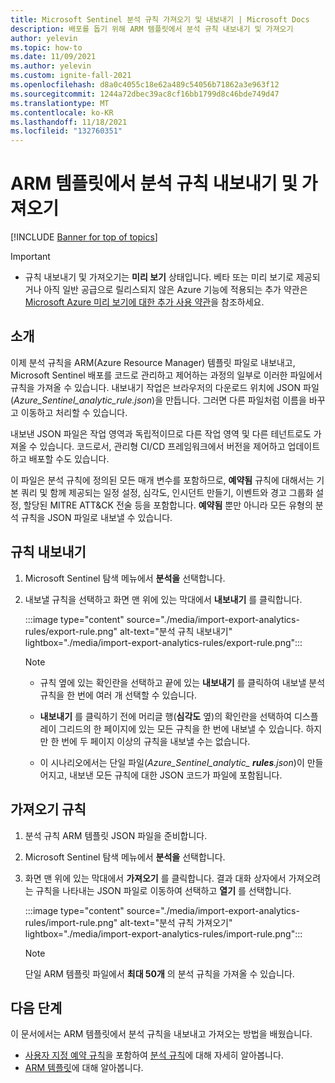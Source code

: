 ```yaml
---
title: Microsoft Sentinel 분석 규칙 가져오기 및 내보내기 | Microsoft Docs
description: 배포를 돕기 위해 ARM 템플릿에서 분석 규칙 내보내기 및 가져오기
author: yelevin
ms.topic: how-to
ms.date: 11/09/2021
ms.author: yelevin
ms.custom: ignite-fall-2021
ms.openlocfilehash: d8a0c4055c18e62a489c54056b71862a3e963f12
ms.sourcegitcommit: 1244a72dbec39ac8cf16bb1799d8c46bde749d47
ms.translationtype: MT
ms.contentlocale: ko-KR
ms.lasthandoff: 11/18/2021
ms.locfileid: "132760351"
---
```

# <a name="export-and-import-analytics-rules-to-and-from-arm-templates"></a>ARM 템플릿에서 분석 규칙 내보내기 및 가져오기

[!INCLUDE [Banner for top of topics](./includes/banner.md)]

> [!IMPORTANT]
>
> - 규칙 내보내기 및 가져오기는 **미리 보기** 상태입니다. 베타 또는 미리 보기로 제공되거나 아직 일반 공급으로 릴리스되지 않은 Azure 기능에 적용되는 추가 약관은 [Microsoft Azure 미리 보기에 대한 추가 사용 약관](https://azure.microsoft.com/support/legal/preview-supplemental-terms/)을 참조하세요.

## <a name="introduction"></a>소개

이제 분석 규칙을 ARM(Azure Resource Manager) 템플릿 파일로 내보내고, Microsoft Sentinel 배포를 코드로 관리하고 제어하는 과정의 일부로 이러한 파일에서 규칙을 가져올 수 있습니다. 내보내기 작업은 브라우저의 다운로드 위치에 JSON 파일(*Azure_Sentinel_analytic_rule.json*)을 만듭니다. 그러면 다른 파일처럼 이름을 바꾸고 이동하고 처리할 수 있습니다.

내보낸 JSON 파일은 작업 영역과 독립적이므로 다른 작업 영역 및 다른 테넌트로도 가져올 수 있습니다. 코드로서, 관리형 CI/CD 프레임워크에서 버전을 제어하고 업데이트하고 배포할 수도 있습니다.

이 파일은 분석 규칙에 정의된 모든 매개 변수를 포함하므로, **예약됨** 규칙에 대해서는 기본 쿼리 및 함께 제공되는 일정 설정, 심각도, 인시던트 만들기, 이벤트와 경고 그룹화 설정, 할당된 MITRE ATT&CK 전술 등을 포함합니다. **예약됨** 뿐만 아니라 모든 유형의 분석 규칙을 JSON 파일로 내보낼 수 있습니다.

## <a name="export-rules"></a>규칙 내보내기

1. Microsoft Sentinel 탐색 메뉴에서 **분석을** 선택합니다.

1. 내보낼 규칙을 선택하고 화면 맨 위에 있는 막대에서 **내보내기** 를 클릭합니다.

    :::image type="content" source="./media/import-export-analytics-rules/export-rule.png" alt-text="분석 규칙 내보내기" lightbox="./media/import-export-analytics-rules/export-rule.png":::

    > [!NOTE]
    > - 규칙 옆에 있는 확인란을 선택하고 끝에 있는 **내보내기** 를 클릭하여 내보낼 분석 규칙을 한 번에 여러 개 선택할 수 있습니다.
    >
    > - **내보내기** 를 클릭하기 전에 머리글 행(**심각도** 옆)의 확인란을 선택하여 디스플레이 그리드의 한 페이지에 있는 모든 규칙을 한 번에 내보낼 수 있습니다. 하지만 한 번에 두 페이지 이상의 규칙을 내보낼 수는 없습니다.
    >
    > - 이 시나리오에서는 단일 파일(*Azure_Sentinel_analytic_ **rules**.json*)이 만들어지고, 내보낸 모든 규칙에 대한 JSON 코드가 파일에 포함됩니다.

## <a name="import-rules"></a>가져오기 규칙

1. 분석 규칙 ARM 템플릿 JSON 파일을 준비합니다.

1. Microsoft Sentinel 탐색 메뉴에서 **분석을** 선택합니다.

1. 화면 맨 위에 있는 막대에서 **가져오기** 를 클릭합니다. 결과 대화 상자에서 가져오려는 규칙을 나타내는 JSON 파일로 이동하여 선택하고 **열기** 를 선택합니다.

    :::image type="content" source="./media/import-export-analytics-rules/import-rule.png" alt-text="분석 규칙 가져오기" lightbox="./media/import-export-analytics-rules/import-rule.png":::

    > [!NOTE]
    > 단일 ARM 템플릿 파일에서 **최대 50개** 의 분석 규칙을 가져올 수 있습니다.

## <a name="next-steps"></a>다음 단계

이 문서에서는 ARM 템플릿에서 분석 규칙을 내보내고 가져오는 방법을 배웠습니다.
- [사용자 지정 예약 규칙](detect-threats-custom.md)을 포함하여 [분석 규칙](detect-threats-built-in.md)에 대해 자세히 알아봅니다.
- [ARM 템플릿](../azure-resource-manager/templates/overview.md)에 대해 알아봅니다.
